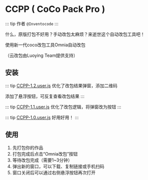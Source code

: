 # CCPP ( CoCo Pack Pro )
::: tip 作者
`@Inventocode`
:::

什么，原版打包不好用？手动改包太麻烦？来逝世这个自动改包工具吧！

使用新一代coco改包工具Omnia自动改包

（云改包由Luoying Team提供支持）
## 安装

::: tip [CCPP-1.2.user.js](https://static.codemao.cn/flowchunkflex/rJhj0EfBlg.js)
优化了改包结果弹窗，添加二维码

添加了悬浮按钮，可反复查看改包结果
:::

::: tip [CCPP-1.1.user.js](https://static.codemao.cn/flowchunkflex/r13i3dWrle.js)
优化了改包逻辑，将弹窗改为按钮
:::

::: tip [CCPP-1.0.user.js](https://static.codemao.cn/flowchunkflex/HyJKcLWrgl.js)
好用好用！
:::

<!--@include: ./userscript_install.md-->

## 使用

1. 先打包你的作品
2. 打包完成后点击“Omnia改包”按钮
3. 等待改包完成（需要1~3分钟）
4. 弹出新的窗口，可以下载、复制链接或手机扫码
5. 窗口关闭后可以通过右侧悬浮按钮再次打开